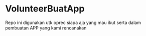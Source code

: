 # VolunteerBuatApp
Repo ini digunakan utk oprec siapa aja yang mau ikut serta dalam pembuatan APP yang kami rencanakan 
